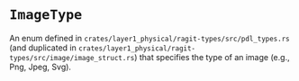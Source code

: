 # `ImageType`

An enum defined in `crates/layer1_physical/ragit-types/src/pdl_types.rs` (and duplicated in `crates/layer1_physical/ragit-types/src/image/image_struct.rs`) that specifies the type of an image (e.g., Png, Jpeg, Svg).